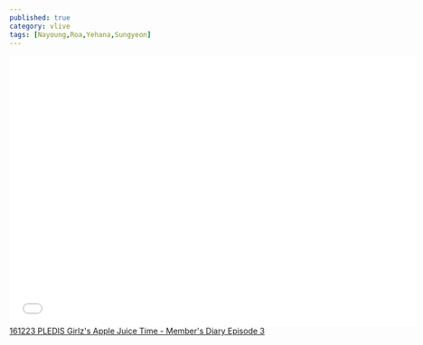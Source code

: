 ```yaml
---
published: true
category: vlive
tags: [Nayoung,Roa,Yehana,Sungyeon]
---
```

<iframe frameborder="0" width="720" height="480" src="BLAH" allowfullscreen></iframe><br /><a href="" target="_blank">161223 PLEDIS Girlz's Apple Juice Time - Member's Diary Episode 3</a>